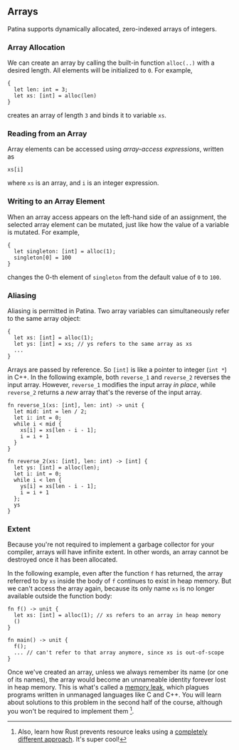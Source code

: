 ## Arrays


Patina supports dynamically allocated, zero-indexed arrays of integers.



### Array Allocation

We can create an array by calling the built-in function `alloc(..)` with a desired length. All elements will be initialized to `0`. For example,
```rust,no_run,noplayground
{
  let len: int = 3;
  let xs: [int] = alloc(len)
}
```
creates an array of length `3` and binds it to variable `xs`.



### Reading from an Array

Array elements can be accessed using _array-access expressions_, written as
```rust,no_run,noplayground
xs[i]
```
where `xs` is an array, and `i` is an integer expression.



### Writing to an Array Element

When an array access appears on the left-hand side of an assignment, the selected array element can be mutated, just like how the value of a variable is mutated. For example,
```rust,no_run,noplayground
{
  let singleton: [int] = alloc(1);
  singleton[0] = 100
}
```
changes the 0-th element of `singleton` from the default value of `0` to `100`.



### Aliasing

Aliasing is permitted in Patina. Two array variables can simultaneously refer to the same array object:
```rust,no_run,noplayground
{
  let xs: [int] = alloc(1);
  let ys: [int] = xs; // ys refers to the same array as xs
  ...
}
```

Arrays are passed by reference. So `[int]` is like a pointer to integer (`int *`) in C++. In the following example, both `reverse_1` and `reverse_2` reverses the input array. However, `reverse_1` modifies the input array _in place_, while `reverse_2` returns a _new_ array that's the reverse of the input array.
```rust,no_run,noplayground
fn reverse_1(xs: [int], len: int) -> unit {
  let mid: int = len / 2;
  let i: int = 0;
  while i < mid {
    xs[i] = xs[len - i - 1];
    i = i + 1
  }
}

fn reverse_2(xs: [int], len: int) -> [int] {
  let ys: [int] = alloc(len);
  let i: int = 0;
  while i < len {
    ys[i] = xs[len - i - 1];
    i = i + 1
  };
  ys
}
```



### Extent

Because you're not required to implement a garbage collector for your compiler, arrays will have infinite extent. In other words, an array cannot be destroyed once it has been allocated.

In the following example, even after the function `f` has returned, the array referred to by `xs` inside the body of `f` continues to exist in heap memory. But we can't access the array again, because its only name `xs` is no longer available outside the function body:
```rust,no_run,noplayground
fn f() -> unit {
  let xs: [int] = alloc(1); // xs refers to an array in heap memory
  ()
}

fn main() -> unit {
  f();
  ... // can't refer to that array anymore, since xs is out-of-scope
}
```
Once we've created an array, unless we always remember its name (or one of its names), the array would become an unnameable identity forever lost in heap memory. This is what's called a [memory leak](https://en.wikipedia.org/wiki/Memory_leak), which plagues programs written in unmanaged languages like C and C++. You will learn about solutions to this problem in the second half of the course, although you won't be required to implement them [^1].

[^1]: Also, learn how Rust prevents resource leaks using a [completely different approach](https://doc.rust-lang.org/book/ch04-00-understanding-ownership.html). It's super cool!